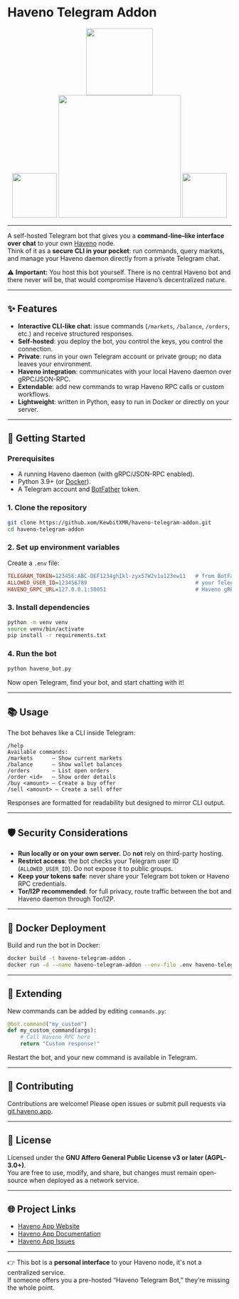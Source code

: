 # Haveno Telegram Addon

<p align="center">
<a href="https://haveno.app"><img src="https://github.com/KewbitXMR/haveno-app/blob/main/assets/android-chrome-512x512.png?raw=true" width=150 /></a>
<br>
<a href="https://haveno.app"><img src="https://raw.githubusercontent.com/KewbitXMR/haveno-app/refs/heads/main/assets/icon/side1.webp" width=100 /></a>
<a href="https://haveno.app"><img src="https://github.com/KewbitXMR/haveno-app/blob/main/assets/icon/telegram%20haveno%20pic.webp?raw=true" width=275 /></a>
<a href="https://haveno.app"><img src="https://raw.githubusercontent.com/KewbitXMR/haveno-app/refs/heads/main/assets/icon/side2.webp" width=100 /></a>
</p>

---

A self-hosted Telegram bot that gives you a **command-line–like interface over chat** to your own [Haveno](https://haveno.app) node.  
Think of it as a **secure CLI in your pocket**: run commands, query markets, and manage your Haveno daemon directly from a private Telegram chat.

⚠️ **Important:** You host this bot yourself. There is no central Haveno bot and there never will be, that would compromise Haveno’s decentralized nature.  

---

## ✨ Features

- **Interactive CLI-like chat**: issue commands (`/markets`, `/balance`, `/orders`, etc.) and receive structured responses.
- **Self-hosted**: you deploy the bot, you control the keys, you control the connection.
- **Private**: runs in your own Telegram account or private group; no data leaves your environment.
- **Haveno integration**: communicates with your local Haveno daemon over gRPC/JSON-RPC.
- **Extendable**: add new commands to wrap Haveno RPC calls or custom workflows.
- **Lightweight**: written in Python, easy to run in Docker or directly on your server.

---

## 🚀 Getting Started

### Prerequisites
- A running Haveno daemon (with gRPC/JSON-RPC enabled).
- Python 3.9+ (or [Docker](https://hub.docker.com/repositories/havenodex)).
- A Telegram account and [BotFather](https://core.telegram.org/bots#botfather) token.

### 1. Clone the repository
```bash
git clone https://github.xom/KewbitXMR/haveno-telegram-addon.git
cd haveno-telegram-addon
```

### 2. Set up environment variables
Create a `.env` file:
```ini
TELEGRAM_TOKEN=123456:ABC-DEF1234ghIkl-zyx57W2v1u123ew11   # from BotFather
ALLOWED_USER_ID=123456789                                  # your Telegram user ID
HAVENO_GRPC_URL=127.0.0.1:50051                            # Haveno gRPC endpoint
```

### 3. Install dependencies
```bash
python -m venv venv
source venv/bin/activate
pip install -r requirements.txt
```

### 4. Run the bot
```bash
python haveno_bot.py
```

Now open Telegram, find your bot, and start chatting with it!

---

## 📚 Usage

The bot behaves like a CLI inside Telegram:

```
/help
Available commands:
/markets      – Show current markets
/balance      – Show wallet balances
/orders       – List open orders
/order <id>   – Show order details
/buy <amount> – Create a buy offer
/sell <amount> – Create a sell offer
```

Responses are formatted for readability but designed to mirror CLI output.

---

## 🛡️ Security Considerations

- **Run locally or on your own server.** Do **not** rely on third-party hosting.
- **Restrict access**: the bot checks your Telegram user ID (`ALLOWED_USER_ID`). Do not expose it to public groups.
- **Keep your tokens safe**: never share your Telegram bot token or Haveno RPC credentials.
- **Tor/I2P recommended**: for full privacy, route traffic between the bot and Haveno daemon through Tor/I2P.

---

## 🐳 Docker Deployment

Build and run the bot in Docker:

```bash
docker build -t haveno-telegram-addon .
docker run -d --name haveno-telegram-addon --env-file .env haveno-telegram-addon
```

---

## 🧩 Extending

New commands can be added by editing `commands.py`:

```python
@bot.command("my_custom")
def my_custom_command(args):
    # Call Haveno RPC here
    return "Custom response!"
```

Restart the bot, and your new command is available in Telegram.

---

## 🤝 Contributing

Contributions are welcome! Please open issues or submit pull requests via [git.haveno.app](https://github.com/KewbitXMR/haveno-telegram-addon).

---

## 📜 License

Licensed under the **GNU Affero General Public License v3 or later (AGPL-3.0+)**.  
You are free to use, modify, and share, but changes must remain open-source when deployed as a network service.

---

## 🌐 Project Links

- [Haveno App Website](https://haveno.app)  
- [Haveno App Documentation](https://haveno.app/documentation/)  
- [Haveno App Issues](https://github.com/KewbitXMR/haveno-network/haveno-telegram-addon/issues)

---

👉 This bot is a **personal interface** to your Haveno node, it's not a centralized service.  
If someone offers you a pre-hosted “Haveno Telegram Bot,” they’re missing the whole point.  
